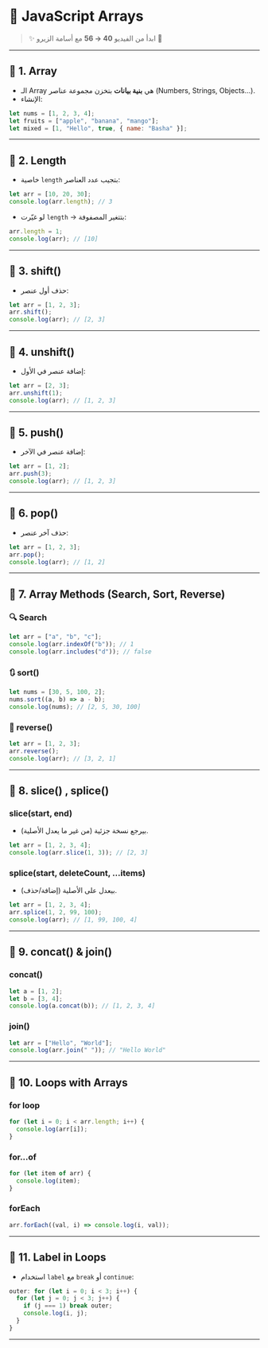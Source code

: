 
# 📘 JavaScript Arrays  
> ✨ ابدأ من الفيديو **40 → 56** مع أسامة الزيرو 🎥  

---

## 🔹 1. Array
- الـ Array هي **بنية بيانات** بتخزن مجموعة عناصر (Numbers, Strings, Objects...).
- الإنشاء:
```js
let nums = [1, 2, 3, 4];
let fruits = ["apple", "banana", "mango"];
let mixed = [1, "Hello", true, { name: "Basha" }];
````

---

## 🔹 2. Length

* خاصية `length` بتجيب عدد العناصر:

```js
let arr = [10, 20, 30];
console.log(arr.length); // 3
```

* لو غيّرت `length` → بتتغير المصفوفة:

```js
arr.length = 1;
console.log(arr); // [10]
```

---

## 🔹 3. shift()

* حذف أول عنصر:

```js
let arr = [1, 2, 3];
arr.shift();
console.log(arr); // [2, 3]
```

---

## 🔹 4. unshift()

* إضافة عنصر في الأول:

```js
let arr = [2, 3];
arr.unshift(1);
console.log(arr); // [1, 2, 3]
```

---

## 🔹 5. push()

* إضافة عنصر في الآخر:

```js
let arr = [1, 2];
arr.push(3);
console.log(arr); // [1, 2, 3]
```

---

## 🔹 6. pop()

* حذف آخر عنصر:

```js
let arr = [1, 2, 3];
arr.pop();
console.log(arr); // [1, 2]
```

---

## 🔹 7. Array Methods (Search, Sort, Reverse)

### 🔍 Search

```js
let arr = ["a", "b", "c"];
console.log(arr.indexOf("b")); // 1
console.log(arr.includes("d")); // false
```

### 🔃 sort()

```js
let nums = [30, 5, 100, 2];
nums.sort((a, b) => a - b);
console.log(nums); // [2, 5, 30, 100]
```

### 🔄 reverse()

```js
let arr = [1, 2, 3];
arr.reverse();
console.log(arr); // [3, 2, 1]
```

---

## 🔹 8. slice() , splice()

### slice(start, end)

* بيرجع نسخة جزئية (من غير ما يعدل الأصلية).

```js
let arr = [1, 2, 3, 4];
console.log(arr.slice(1, 3)); // [2, 3]
```

### splice(start, deleteCount, ...items)

* بيعدل على الأصلية (إضافة/حذف).

```js
let arr = [1, 2, 3, 4];
arr.splice(1, 2, 99, 100);
console.log(arr); // [1, 99, 100, 4]
```

---

## 🔹 9. concat() & join()

### concat()

```js
let a = [1, 2];
let b = [3, 4];
console.log(a.concat(b)); // [1, 2, 3, 4]
```

### join()

```js
let arr = ["Hello", "World"];
console.log(arr.join(" ")); // "Hello World"
```

---

## 🔹 10. Loops with Arrays

### for loop

```js
for (let i = 0; i < arr.length; i++) {
  console.log(arr[i]);
}
```

### for...of

```js
for (let item of arr) {
  console.log(item);
}
```

### forEach

```js
arr.forEach((val, i) => console.log(i, val));
```

---

## 🔹 11. Label in Loops

* استخدام `label` مع `break` أو `continue`:

```js
outer: for (let i = 0; i < 3; i++) {
  for (let j = 0; j < 3; j++) {
    if (j === 1) break outer;
    console.log(i, j);
  }
}
```
---